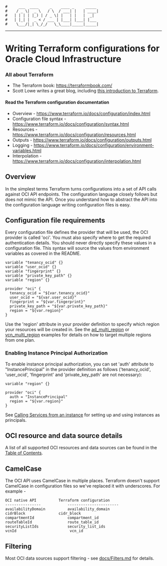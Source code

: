     #     ___  ____     _    ____ _     _____
    #    / _ \|  _ \   / \  / ___| |   | ____|
    #   | | | | |_) | / _ \| |   | |   |  _|  
    #   | |_| |  _ < / ___ | |___| |___| |___
    #    \___/|_| \_/_/   \_\____|_____|_____|
***
# Writing Terraform configurations for Oracle Cloud Infrastructure

### All about Terraform
- The Terraform book: https://terraformbook.com/
- Scott Lowe writes a great blog, including [this introduction to Terraform](http://blog.scottlowe.org/2015/11/25/intro-to-terraform/).

#### Read the Terraform configuration documentation
- Overview - https://www.terraform.io/docs/configuration/index.html
- Configuration file syntax - https://www.terraform.io/docs/configuration/syntax.html
- Resources - https://www.terraform.io/docs/configuration/resources.html
- Outputs - https://www.terraform.io/docs/configuration/outputs.html
- Logging - https://www.terraform.io/docs/configuration/environment-variables.html
- Interpolation - https://www.terraform.io/docs/configuration/interpolation.html

## Overview
In the simplest terms Terraform turns configurations into a set of API calls against OCI API endpoints. The configuration language closely follows but does not mimic the API. Once you understand how to abstract the API into the configuration language writing configuration files is easy.

## Configuration file requirements
Every configuration file defines the provider that will be used, the OCI
provider is called 'oci'. You must also specify where to get the 
required authentication details. You should never directly specify these 
values in a configuration file. This syntax will source the values from 
environment variables as covered in the README.  
```
variable "tenancy_ocid" {}
variable "user_ocid" {}
variable "fingerprint" {}
variable "private_key_path" {}
variable "region" {}

provider "oci" {
  tenancy_ocid = "${var.tenancy_ocid}"
  user_ocid = "${var.user_ocid}"
  fingerprint = "${var.fingerprint}"
  private_key_path = "${var.private_key_path}"
  region = "${var.region}"
}
```

Use the 'region' attribute in your provider definition to specify which region 
your resources will be created in. See the [ad_multi_region](https://github.com/terraform-providers/terraform-provider-oci/tree/master/docs/examples/iam/ad_multi_region/ad_multi_region.tf)
or [vcn_multi_region](https://github.com/terraform-providers/terraform-provider-oci/tree/master/docs/examples/networking/vcn_multi_region)
examples for details on how to target multiple regions from one plan.

### Enabling Instance Principal Authorization
To enable instance principal authorization, you can set 'auth' attribute to "InstancePrincipal"
in the provider definition as follows ('tenancy_ocid', 'user_ocid', 'fingerprint'
and 'private_key_path' are not necessary):
```
variable "region" {}

provider "oci" {
  auth = "InstancePrincipal"
  region = "${var.region}"
}
```

See [Calling Services from an instance](https://docs.us-phoenix-1.oraclecloud.com/Content/Identity/Tasks/callingservicesfrominstances.htm)
for setting up and using instances as principals.

## OCI resource and data source details
A list of all supported OCI resources and data sources can be found in the [Table of Contents](https://github.com/terraform-providers/terraform-provider-oci/blob/master/docs/Table%20of%20Contents.md).

## CamelCase
The OCI API uses CamelCase in multiple places. Terraform doesn't support CamelCase in configuration files so we've replaced it with underscores. For example -

	OCI native API			Terraform configuration
	----------------			-----------------------
	availabilityDomain			availability_domain
	cidrBlock				cidr_block
	compartmentId			 	compartment_id
	routeTableId			  	route_table_id
	securityListIds		   	    security_list_ids
	vcnId						 vcn_id

## Filtering
Most OCI data sources support filtering - see [docs/Filters.md](https://github.com/terraform-providers/terraform-provider-oci/blob/master/docs/Filters.md) for details.